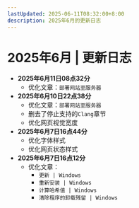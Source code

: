 ```yaml
---
lastUpdated: 2025-06-11T08:32:00+8:00
description: 2025年6月的更新日志
---
```


# 2025年6月 | 更新日志

- **2025年6月11日08点32分**
  - 优化文章：`部署网站至服务器`
- **2025年6月10日22点38分**
  - 优化文章：`部署网站至服务器`
  - 删去了停止支持的`Clang`章节
  - 优化网页视觉宽度
- **2025年6月7日16点44分**
  - 优化字体样式
  - 优化网页状态样式
- **2025年6月7日16点12分**
  - 优化文章：
    - `更新 | Windows`
    - `重新安装 | Windows`
    - `计算哈希值 | Windows`
    - `清除程序的卸载残留 | Windows`
